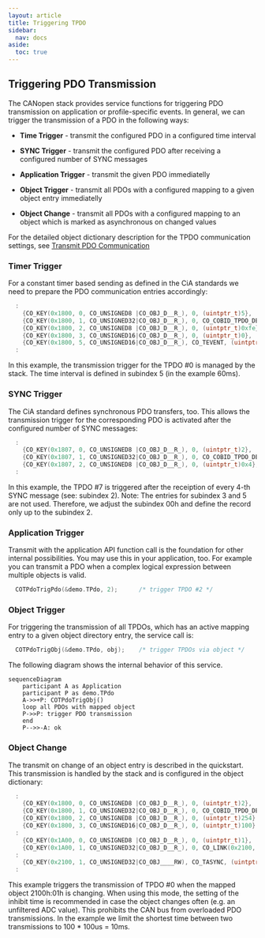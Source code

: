 ```yaml
---
layout: article
title: Triggering TPDO
sidebar:
  nav: docs
aside:
  toc: true
---
```


## Triggering PDO Transmission

The CANopen stack provides service functions for triggering PDO transmission on application or profile-specific events. In general, we can trigger the transmission of a PDO in the following ways:


- **Time Trigger** - transmit the configured PDO in a configured time interval

- **SYNC Trigger** - transmit the configured PDO after receiving a configured number of SYNC messages

- **Application Trigger** - transmit the given PDO immediatelly

- **Object Trigger** - transmit all PDOs with a configured mapping to a given object entry immediatelly

- **Object Change** - transmit all PDOs with a configured mapping to an object which is marked as asynchronous on changed values

For the detailed object dictionary description for the TPDO communication settings, see [Transmit PDO Communication][1]


### Timer Trigger

For a constant timer based sending as defined in the CiA standards we need to prepare the PDO communication entries accordingly:

```c
  :
    {CO_KEY(0x1800, 0, CO_UNSIGNED8 |CO_OBJ_D__R_), 0, (uintptr_t)5},
    {CO_KEY(0x1800, 1, CO_UNSIGNED32|CO_OBJ_D__R_), 0, CO_COBID_TPDO_DEFAULT(0)},
    {CO_KEY(0x1800, 2, CO_UNSIGNED8 |CO_OBJ_D__R_), 0, (uintptr_t)0xfe},
    {CO_KEY(0x1800, 3, CO_UNSIGNED16|CO_OBJ_D__R_), 0, (uintptr_t)0},
    {CO_KEY(0x1800, 5, CO_UNSIGNED16|CO_OBJ_D__R_), CO_TEVENT, (uintptr_t)60},
  :
```

In this example, the transmission trigger for the TPDO #0 is managed by the stack. The time interval is defined in subindex 5 (in the example 60ms).

### SYNC Trigger

The CiA standard defines synchronous PDO transfers, too. This allows the transmission trigger for the corresponding PDO is activated after the configured number of SYNC messages:

```c
  :
    {CO_KEY(0x1807, 0, CO_UNSIGNED8 |CO_OBJ_D__R_), 0, (uintptr_t)2},
    {CO_KEY(0x1807, 1, CO_UNSIGNED32|CO_OBJ_D__R_), 0, CO_COBID_TPDO_DEFAULT(0)},
    {CO_KEY(0x1807, 2, CO_UNSIGNED8 |CO_OBJ_D__R_), 0, (uintptr_t)0x4},
  :
```

In this example, the TPDO #7 is triggered after the receiption of every 4-th SYNC message (see: subindex 2). Note: The entries for subindex 3 and 5 are not used. Therefore, we adjust the subindex 00h and define the record only up to the subindex 2.

### Application Trigger

Transmit with the application API function call is the foundation for other internal possibilities. You may use this in your application, too. For example you can transmit a PDO when a complex logical expression between multiple objects is valid.

```c
  COTPdoTrigPdo(&demo.TPdo, 2);      /* trigger TPDO #2 */
```

### Object Trigger

For triggering the transmission of all TPDOs, which has an active mapping entry to a given object directory entry, the service call is:

```c
  COTPdoTrigObj(&demo.TPdo, obj);    /* trigger TPDOs via object */
```

The following diagram shows the internal behavior of this service.

```mermaid
sequenceDiagram
    participant A as Application
    participant P as demo.TPdo
    A->>+P: COTPdoTrigObj()
    loop all PDOs with mapped object
    P->>P: trigger PDO transmission
    end
    P-->>-A: ok
```

### Object Change

The transmit on change of an object entry is described in the quickstart. This transmission is handled by the stack and is configured in the object dictionary:

```c
  :
    {CO_KEY(0x1800, 0, CO_UNSIGNED8 |CO_OBJ_D__R_), 0, (uintptr_t)2},
    {CO_KEY(0x1800, 1, CO_UNSIGNED32|CO_OBJ_D__R_), 0, CO_COBID_TPDO_DEFAULT(0)},
    {CO_KEY(0x1800, 2, CO_UNSIGNED8 |CO_OBJ_D__R_), 0, (uintptr_t)254}
    {CO_KEY(0x1800, 3, CO_UNSIGNED16|CO_OBJ_D__R_), 0, (uintptr_t)100}
  :
    {CO_KEY(0x1A00, 0, CO_UNSIGNED8 |CO_OBJ_D__R_), 0, (uintptr_t)1},
    {CO_KEY(0x1A00, 1, CO_UNSIGNED32|CO_OBJ_D__R_), 0, CO_LINK(0x2100, 0x01, 32)},
  :
    {CO_KEY(0x2100, 1, CO_UNSIGNED32|CO_OBJ____RW), CO_TASYNC, (uintptr_t)&MyValue},
  :
```

This example triggers the transmission of TPDO #0 when the mapped object 2100h:01h is changing. When using this mode, the setting of the inhibit time is recommended in case the object changes often (e.g. an unfiltered ADC value). This prohibits the CAN bus from overloaded PDO transmissions. In the example we limit the shortest time between two transmissions to 100 * 100us = 10ms.


[1]: /docs/usecase/configuration#transmit-pdo-communication
